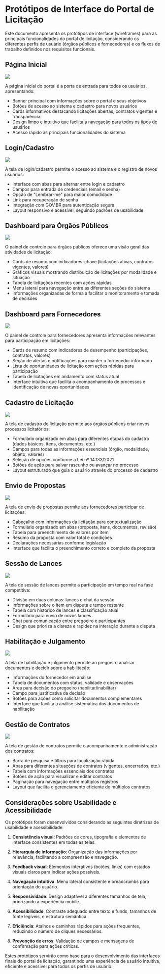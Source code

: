 # Protótipos de Interface do Portal de Licitação

Este documento apresenta os protótipos de interface (wireframes) para as principais funcionalidades do portal de licitação, considerando os diferentes perfis de usuário (órgãos públicos e fornecedores) e os fluxos de trabalho definidos nos requisitos funcionais.

## Página Inicial

![](prototipos/home.png)

A página inicial do portal é a porta de entrada para todos os usuários, apresentando:

- Banner principal com informações sobre o portal e seus objetivos
- Botões de acesso ao sistema e cadastro para novos usuários
- Cards informativos destacando licitações abertas, contratos vigentes e transparência
- Design limpo e intuitivo que facilita a navegação para todos os tipos de usuários
- Acesso rápido às principais funcionalidades do sistema

## Login/Cadastro

![](prototipos/login-cadastro.png)

A tela de login/cadastro permite o acesso ao sistema e o registro de novos usuários:

- Interface com abas para alternar entre login e cadastro
- Campos para entrada de credenciais (email e senha)
- Opção de "Lembrar-me" para maior comodidade
- Link para recuperação de senha
- Integração com GOV.BR para autenticação segura
- Layout responsivo e acessível, seguindo padrões de usabilidade

## Dashboard para Órgãos Públicos

![](prototipos/dashboard-orgao.png)

O painel de controle para órgãos públicos oferece uma visão geral das atividades de licitação:

- Cards de resumo com indicadores-chave (licitações ativas, contratos vigentes, valores)
- Gráficos visuais mostrando distribuição de licitações por modalidade e situação
- Tabela de licitações recentes com ações rápidas
- Menu lateral para navegação entre as diferentes seções do sistema
- Informações organizadas de forma a facilitar o monitoramento e tomada de decisões

## Dashboard para Fornecedores

![](prototipos/dashboard-fornecedor.png)

O painel de controle para fornecedores apresenta informações relevantes para participação em licitações:

- Cards de resumo com indicadores de desempenho (participações, contratos, valores)
- Seção de alertas e notificações para manter o fornecedor informado
- Lista de oportunidades de licitação com ações rápidas para participação
- Tabela de licitações em andamento com status atual
- Interface intuitiva que facilita o acompanhamento de processos e identificação de novas oportunidades

## Cadastro de Licitação

![](prototipos/cadastro-licitacao.png)

A tela de cadastro de licitação permite aos órgãos públicos criar novos processos licitatórios:

- Formulário organizado em abas para diferentes etapas do cadastro (dados básicos, itens, documentos, etc.)
- Campos para todas as informações essenciais (órgão, modalidade, objeto, valores)
- Seleção de opções conforme a Lei nº 14.133/2021
- Botões de ação para salvar rascunho ou avançar no processo
- Layout estruturado que guia o usuário através do processo de cadastro

## Envio de Propostas

![](prototipos/envio-proposta.png)

A tela de envio de propostas permite aos fornecedores participar de licitações:

- Cabeçalho com informações da licitação para contextualização
- Formulário organizado em abas (proposta, itens, documentos, revisão)
- Tabela para preenchimento de valores por item
- Resumo da proposta com valor total e condições
- Declarações necessárias conforme legislação
- Interface que facilita o preenchimento correto e completo da proposta

## Sessão de Lances

![](prototipos/sessao-lances.png)

A tela de sessão de lances permite a participação em tempo real na fase competitiva:

- Divisão em duas colunas: lances e chat da sessão
- Informações sobre o item em disputa e tempo restante
- Tabela com histórico de lances e classificação atual
- Formulário para envio de novos lances
- Chat para comunicação entre pregoeiro e participantes
- Design que prioriza a clareza e rapidez na interação durante a disputa

## Habilitação e Julgamento

![](prototipos/habilitacao-julgamento.png)

A tela de habilitação e julgamento permite ao pregoeiro analisar documentos e decidir sobre a habilitação:

- Informações do fornecedor em análise
- Tabela de documentos com status, validade e observações
- Área para decisão do pregoeiro (habilitar/inabilitar)
- Campo para justificativa da decisão
- Botões para ações como solicitar documentos complementares
- Interface que facilita a análise sistemática dos documentos de habilitação

## Gestão de Contratos

![](prototipos/gestao-contratos.png)

A tela de gestão de contratos permite o acompanhamento e administração dos contratos:

- Barra de pesquisa e filtros para localização rápida
- Abas para diferentes situações de contratos (vigentes, encerrados, etc.)
- Tabela com informações essenciais dos contratos
- Botões de ação para visualizar e editar contratos
- Paginação para navegação entre múltiplos registros
- Layout que facilita o gerenciamento eficiente de múltiplos contratos

## Considerações sobre Usabilidade e Acessibilidade

Os protótipos foram desenvolvidos considerando as seguintes diretrizes de usabilidade e acessibilidade:

1. **Consistência visual**: Padrões de cores, tipografia e elementos de interface consistentes em todas as telas.

2. **Hierarquia de informação**: Organização das informações por relevância, facilitando a compreensão e navegação.

3. **Feedback visual**: Elementos interativos (botões, links) com estados visuais claros para indicar ações possíveis.

4. **Navegação intuitiva**: Menu lateral consistente e breadcrumbs para orientação do usuário.

5. **Responsividade**: Design adaptável a diferentes tamanhos de tela, priorizando a experiência mobile.

6. **Acessibilidade**: Contraste adequado entre texto e fundo, tamanhos de fonte legíveis, e estrutura semântica.

7. **Eficiência**: Atalhos e caminhos rápidos para ações frequentes, reduzindo o número de cliques necessários.

8. **Prevenção de erros**: Validação de campos e mensagens de confirmação para ações críticas.

Estes protótipos servirão como base para o desenvolvimento das interfaces finais do portal de licitação, garantindo uma experiência de usuário intuitiva, eficiente e acessível para todos os perfis de usuário.
